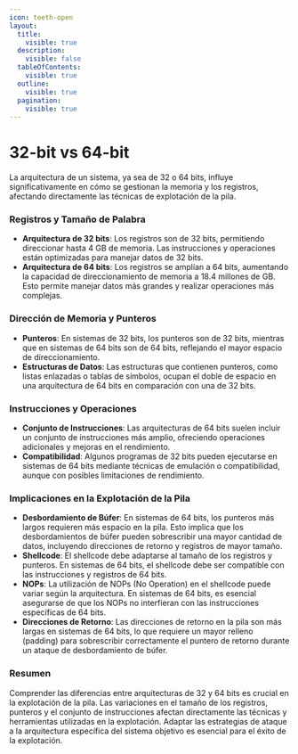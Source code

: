 ```yaml
---
icon: teeth-open
layout:
  title:
    visible: true
  description:
    visible: false
  tableOfContents:
    visible: true
  outline:
    visible: true
  pagination:
    visible: true
---
```


# 32-bit vs 64-bit

La arquitectura de un sistema, ya sea de 32 o 64 bits, influye significativamente en cómo se gestionan la memoria y los registros, afectando directamente las técnicas de explotación de la pila.

### Registros y Tamaño de Palabra

* **Arquitectura de 32 bits**: Los registros son de 32 bits, permitiendo direccionar hasta 4 GB de memoria. Las instrucciones y operaciones están optimizadas para manejar datos de 32 bits.
* **Arquitectura de 64 bits**: Los registros se amplían a 64 bits, aumentando la capacidad de direccionamiento de memoria a 18.4 millones de GB. Esto permite manejar datos más grandes y realizar operaciones más complejas.

### Dirección de Memoria y Punteros

* **Punteros**: En sistemas de 32 bits, los punteros son de 32 bits, mientras que en sistemas de 64 bits son de 64 bits, reflejando el mayor espacio de direccionamiento.
* **Estructuras de Datos**: Las estructuras que contienen punteros, como listas enlazadas o tablas de símbolos, ocupan el doble de espacio en una arquitectura de 64 bits en comparación con una de 32 bits.

### Instrucciones y Operaciones

* **Conjunto de Instrucciones**: Las arquitecturas de 64 bits suelen incluir un conjunto de instrucciones más amplio, ofreciendo operaciones adicionales y mejoras en el rendimiento.
* **Compatibilidad**: Algunos programas de 32 bits pueden ejecutarse en sistemas de 64 bits mediante técnicas de emulación o compatibilidad, aunque con posibles limitaciones de rendimiento.

### Implicaciones en la Explotación de la Pila

* **Desbordamiento de Búfer**: En sistemas de 64 bits, los punteros más largos requieren más espacio en la pila. Esto implica que los desbordamientos de búfer pueden sobrescribir una mayor cantidad de datos, incluyendo direcciones de retorno y registros de mayor tamaño.
* **Shellcode**: El shellcode debe adaptarse al tamaño de los registros y punteros. En sistemas de 64 bits, el shellcode debe ser compatible con las instrucciones y registros de 64 bits.
* **NOPs**: La utilización de NOPs (No Operation) en el shellcode puede variar según la arquitectura. En sistemas de 64 bits, es esencial asegurarse de que los NOPs no interfieran con las instrucciones específicas de 64 bits.
* **Direcciones de Retorno**: Las direcciones de retorno en la pila son más largas en sistemas de 64 bits, lo que requiere un mayor relleno (padding) para sobrescribir correctamente el puntero de retorno durante un ataque de desbordamiento de búfer.

### Resumen

Comprender las diferencias entre arquitecturas de 32 y 64 bits es crucial en la explotación de la pila. Las variaciones en el tamaño de los registros, punteros y el conjunto de instrucciones afectan directamente las técnicas y herramientas utilizadas en la explotación. Adaptar las estrategias de ataque a la arquitectura específica del sistema objetivo es esencial para el éxito de la explotación.
